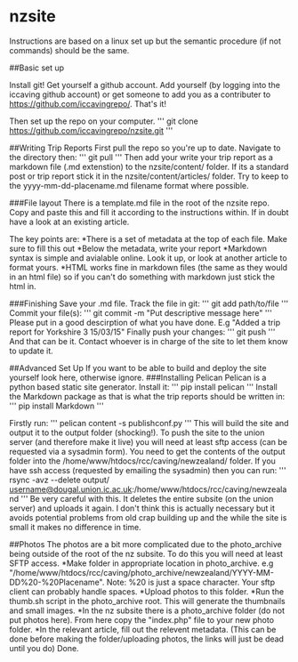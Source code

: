 # nzsite

Instructions are based on a linux set up but the semantic procedure (if not commands) should be the same.

##Basic set up

Install git! Get yourself a github account. Add yourself (by logging into the iccaving github account) or get someone to add you as a contributer to https://github.com/iccavingrepo/. That's it!

Then set up the repo on your computer.
'''
git clone https://github.com/iccavingrepo/nzsite.git
'''

##Writing Trip Reports
First pull the repo so you're up to date. Navigate to the directory then:
'''
git pull
'''
Then add your write your trip report as a markdown file (.md extenstion) to the nzsite/content/ folder. If its a standard post or trip report stick it in the nzsite/content/articles/ folder. Try to keep to the yyyy-mm-dd-placename.md filename format where possible.

###File layout
There is a template.md file in the root of the nzsite repo. Copy and paste this and fill it according to the instructions within. If in doubt have a look at an existing article.

The key points are:
*There is a set of metadata at the top of each file. Make sure to fill this out
*Below the metadata, write your report
*Markdown syntax is simple and avialable online. Look it up, or look at another article to format yours.
*HTML works fine in markdown files (the same as they would in an html file) so if you can't do something with markdown just stick the html in.

###Finishing
Save your .md file. Track the file in git:
'''
git add path/to/file
'''
Commit your file(s):
'''
git commit -m "Put descriptive message here"
'''
Please put in a good descirption of what you have done. E.g "Added a trip report for Yorkshire 3 15/03/15"
Finally push your changes:
'''
git push
'''
And that can be it. Contact whoever is in charge of the site to let them know to update it.

##Advanced Set Up
If you want to be able to build and deploy the site yourself look here, otherwise ignore.
###Installing Pelican
Pelican is a python based static site generator. Install it:
'''
pip install pelican
'''
Install the Markdown package as that is what the trip reports should be written in:
'''
pip install Markdown
'''

Firstly run:
'''
pelican content -s publishconf.py
'''
This will build the site and output it to the output folder (shocking!). To push the site to the union server (and therefore make it live) you will need at least sftp access (can be requested via a sysadmin form). You need to get the contents of the output folder into the /home/www/htdocs/rcc/caving/newzealand/ folder. If you have ssh access (requested by emailing the sysadmin) then you can run:
'''
rsync -avz --delete output/ username@dougal.union.ic.ac.uk:/home/www/htdocs/rcc/caving/newzealand
'''
Be very careful with this. It deletes the entire subsite (on the union server) and uploads it again. I don't think this is actually necessary but it avoids potential problems from old crap building up and the while the site is small it makes no difference in time.

##Photos
The photos are a bit more complicated due to the photo_archive being outside of the root of the nz subsite. To do this you will need at least SFTP access.
*Make folder in appropriate location in photo_archive. e.g "/home/www/htdocs/rcc/caving/photo_archive/newzealand/YYYY-MM-DD%20-%20Placename". Note: %20 is just a space character. Your sftp client can probably handle spaces.
*Upload photos to this folder.
*Run the thumb.sh script in the photo_archive root. This will generate the thumbnails and small images.
*In the nz subsite there is a photo_archive folder (do not put photos here). From here copy the "index.php" file to your new photo folder.
*In the relevant article, fill out the relevent metadata. (This can be done before making the folder/uploading photos, the links will just be dead until you do)
Done.
